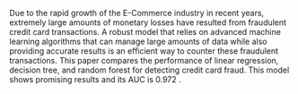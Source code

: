 Due to the rapid growth of the
E-Commerce industry in recent years,
extremely large amounts of monetary
losses have resulted from fraudulent credit
card transactions. A robust model that
relies on advanced machine learning
algorithms that can manage large amounts
of data while also providing accurate
results is an efficient way to counter these
fraudulent transactions. This paper
compares the performance of linear
regression, decision tree, and random
forest for detecting credit card fraud. This
model shows promising results and its AUC
is 0.972 .
